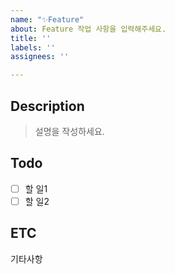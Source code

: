 ```yaml
---
name: "✨Feature"
about: Feature 작업 사항을 입력해주세요.
title: ''
labels: ''
assignees: ''

---
```


## Description
> 설명을 작성하세요.

## Todo
- [ ] 할 일1
- [ ] 할 일2

## ETC
기타사항
